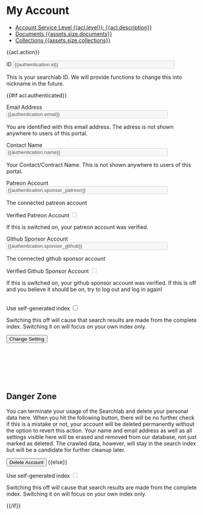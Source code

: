 # My Account

<ul class="nav nav-pills" role="tablist">
  <li role="presentation" class="active"><a href="#">Account Service Level <span class="badge">{{acl.level}}: {{acl.description}}</span></a></li>
  <li role="presentation" class="active"><a href="#">Documents <span class="badge">{{assets.size.documents}}</span></a></li>
  <li role="presentation" class="active"><a href="#">Collections <span class="badge">{{assets.size.collections}}</span></a></li>
</ul>

<p>
<div id="loginhint" class="alert alert-success"" role="alert">
  {{acl.action}}
</div>
</p>

<form action=".">

<div class="form-group">
    <label for="email">ID</label>
    <input class="form-control" name="id" id="id" type="text" size="50" maxlength="256" value="{{authentication.id}}" disabled />
    <p class="help-block">This is your searchlab ID. We will provide functions to change this into nickname in the future.</p>
</div>

{{#if acl.authenticated}}

<div class="form-group">
    <label for="email">Email Address</label>
    <input class="form-control" name="email" id="email" type="text" size="50" maxlength="256" value="{{authentication.email}}" disabled />
    <p class="help-block">You are identified with this email address. The adress is not shown anywhere to users of this portal.</p>
</div>

<div class="form-group">
    <label for="email">Contact Name</label>
    <input class="form-control" name="name" id="name" type="text" size="50" maxlength="256" value="{{authentication.name}}" disabled />
    <p class="help-block">Your Contact/Contract Name. This is not shown anywhere to users of this portal.</p>
</div>

<div class="form-group">
    <label for="sponsor_patreon">Patreon Account</label>
    <input class="form-control" name="sponsor_patreon" id="sponsor_patreon" type="text" size="50" maxlength="256" value="{{authentication.sponsor_patreon}}" disabled />
    <p class="help-block">The connected patreon account</p>
</div>

<div class="checkbox">
  <label for="sponsor_patreon_approved">Verified Patreon Account</label>
  <input type="checkbox" name="sponsor_patreon_approved" id="sponsor_patreon_approved" {{#if authentication.sponsor_patreon_approved}}checked="false"{{/if}} disabled>
  <p class="help-block">If this is switched on, your patreon account was verified.</p>
</div>

<div class="form-group">
    <label for="sponsor_github">Github Sponsor Account</label>
    <input class="form-control" name="sponsor_github" id="sponsor_github" type="text" size="50" maxlength="256" value="{{authentication.sponsor_github}}" disabled />
    <p class="help-block">The connected github sponsor account</p>
</div>

<div class="checkbox">
  <label for="sponsor_github_approved">Verified Github Sponsor Account</label>
  <input type="checkbox" name="sponsor_github_approved" id="sponsor_github_approved" {{#if authentication.sponsor_github_approved}}checked="false"{{/if}} disabled>
  <p class="help-block">If this is switched on, your github sponsor account was verified. If this is off and you believe it should be on, try to log out and log in again!</p>
</div>

<br/>

<div class="checkbox">
  <label>Use self-generated index</label>
  <input type="checkbox" name="self" id="self" {{#if authentication.self}}checked="true"{{/if}}>
  <p class="help-block">Switching this off will cause that search results are made from the complete index. Switching it on will focus on your own index only.</p>
</div>

<button type="submit" name="change" value="Change Setting" class="btn btn-primary"/>Change Setting</button>


<br/><br/><br/><br/><br/>

<h2>Danger Zone</h2>

<p>
You can terminate your usage of the Searchlab and delete your personal data here. When you hit the following button, there will be no further check if this is a mistake or not, your account will be deleted permanently without the option to revert this action. Your name and email address as well as all settings visible here will be erased and removed from our database, not just marked as deleted. The crawled data, however, will stay in the search index but will be a candidate for further cleanup later.
</p>

<button type="submit" name="delete" value="Delete Account" class="btn btn-danger"/>Delete Account</button>
{{else}}

<div class="checkbox">
  <label>Use self-generated index</label>
  <input type="checkbox" name="self" id="self" {{#if authentication.self}}checked="true"{{/if}} disabled>
  <p class="help-block">Switching this off will cause that search results are made from the complete index. Switching it on will focus on your own index only.</p>
</div>

{{/if}}

</form>